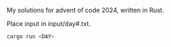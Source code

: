 My solutions for advent of code 2024, written in Rust.

Place input in input/day#.txt.

```sh
cargo run <DAY>
```
